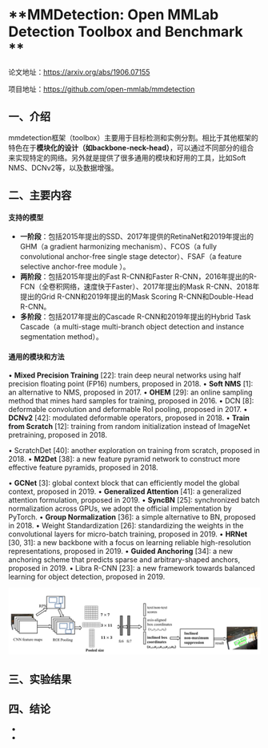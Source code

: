 # **MMDetection: Open MMLab Detection Toolbox and Benchmark **

论文地址：https://arxiv.org/abs/1906.07155

项目地址：https://github.com/open-mmlab/mmdetection



## 一、介绍

mmdetection框架（toolbox）主要用于目标检测和实例分割。相比于其他框架的特色在于**模块化的设计（如backbone-neck-head）**，可以通过不同部分的组合来实现特定的网络。另外就是提供了很多通用的模块和好用的工具，比如Soft NMS、DCNv2等，以及数据增强。



## 二、主要内容

#### 支持的模型

- **一阶段**：包括2015年提出的SSD、2017年提供的RetinaNet和2019年提出的GHM（a gradient harmonizing mechanism）、FCOS（a fully convolutional anchor-free single stage detector）、FSAF（a feature selective anchor-free module ）。
- **两阶段**：包括2015年提出的Fast R-CNN和Faster R-CNN，2016年提出的R-FCN（全卷积网络，速度快于Faster）、2017年提出的Mask R-CNN、2018年提出的Grid R-CNN和2019年提出的Mask Scoring R-CNN和Double-Head R-CNN。
- **多阶段**：包括2017年提出的Cascade R-CNN和2019年提出的Hybrid Task Cascade（a multi-stage multi-branch object detection and instance segmentation method）。



#### 通用的模块和方法

• **Mixed Precision Training** [22]: train deep neural networks using half precision floating point (FP16) numbers, proposed in 2018.
• **Soft NMS** [1]: an alternative to NMS, proposed in 2017.
• **OHEM** [29]: an online sampling method that mines hard samples for training, proposed in 2016.
• DCN [8]: deformable convolution and deformable RoI
pooling, proposed in 2017.
• **DCNv2** [42]: modulated deformable operators, proposed in 2018.
• **Train from Scratch** [12]: training from random initialization instead of ImageNet pretraining, proposed in
2018.

• ScratchDet [40]: another exploration on training from scratch, proposed in 2018.
• **M2Det** [38]: a new feature pyramid network to construct more effective feature pyramids, proposed in
2018.

• **GCNet** [3]: global context block that can efficiently model the global context, proposed in 2019.
• **Generalized Attention** [41]: a generalized attention formulation, proposed in 2019.
• **SyncBN** [25]: synchronized batch normalization across GPUs, we adopt the official implementation by
PyTorch.
• **Group Normalization** [36]: a simple alternative to BN, proposed in 2018.
• Weight Standardization [26]: standardizing the weights in the convolutional layers for micro-batch
training, proposed in 2019.
• **HRNet** [30, 31]: a new backbone with a focus on learning reliable high-resolution representations, proposed in 2019.
• **Guided Anchoring** [34]: a new anchoring scheme that predicts sparse and arbitrary-shaped anchors, proposed in 2019.
• Libra R-CNN [23]: a new framework towards balanced learning for object detection, proposed in 2019. 

![这里随便写文字](https://github.com/clw5180/CV_Paper/blob/master/res/R2CNN/1.png)





## 三、实验结果





## 四、结论

* 
* 

&emsp;
